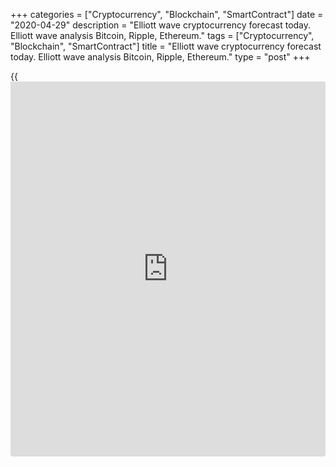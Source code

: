 +++
categories = ["Cryptocurrency", "Blockchain", "SmartContract"]
date = "2020-04-29"
description = "Elliott wave cryptocurrency forecast today. Elliott wave analysis Bitcoin, Ripple, Ethereum."
tags = ["Cryptocurrency", "Blockchain", "SmartContract"]
title = "Elliott wave cryptocurrency forecast today. Elliott wave analysis Bitcoin, Ripple, Ethereum."
type = "post"
+++

{{<iframe id="large-banner" src="https://www.bounty.group/#slide=9.0" width="100%" height="600" scrolling="no" style="border: 0px solid rgb(216, 221, 230); border-radius: 3px;">}}

April 29, 2020

April 29, 2020

Elliott wave [daily](https://www.fintecher.org/2020/03/03/forex-trading-daily-strategy/) forecast for Bitcoin, Ripple and EthereumRoman Onegin

## Elliott wave forecast for BTCUSD, ETHUSD, XRPUSD for today

###  **Elliott wave[BTCUSD][1] analysis**

 **![LiteForex: Elliott wave cryptocurrency forecast today. Elliott wave
analysis Bitcoin, Ripple, Ethereum.][2]**

The BTCUSD market continues forming the upward corrective wave B that is
a triple zigzag composed of the sub-waves [w]-[x]-[y]-[x]-[z]. There is
unfolding the final zigzag-shaped wave [z] of the triple formation. The
sub-waves (a) and (b) look complete, the (c) impulse hasn’t yet
finished. It may complete at a level around 8100.00. After that, the
market should turn down and start declining in the C-wave, as it is
outlined in the chart.

* * *

###  **Elliott wave[XRPUSD][3] analysis**

 **![LiteForex: Elliott wave cryptocurrency forecast today. Elliott wave
analysis Bitcoin, Ripple, Ethereum.][4]**

The XRPUSD market situation is similar to that of the [bitcoin](https://www.letsplayfx.com/blog/forex-for-bitcoin/). There is
forming the upward triple zigzag [w]-[x]-[y]-[x]-[z], namely, its final
leg, wave [z]. Based on the structure unfolding, wave [z] is a simple
zigzag (a)-(b)-(c), where waves (a) and (b) are complete, and the (c)
impulse is still developing. There is likely to complete the small down
correction [4] soon, next, the price should start rising in wave [5] to
a level of 0.224, where the entire long-term correction 4 should finish.
An approximate trajectory of the Ripple future price movement is
outlined in the chart.

* * *

###  **Elliott wave[ETHUSD][5] analysis**

 **![LiteForex: Elliott wave cryptocurrency forecast today. Elliott wave
analysis Bitcoin, Ripple, Ethereum.][6]**

Within the corrective wave 4 currently unfolding, there is forming the
final motive wave [z] as a simple zigzag (a)-(b)-(c). There is likely to
be developing the final leg of the (c) impulse. This impulse may
complete at a level around 202.00. After that, the price should be
declining in wave 5 to a level of 98.67. This level is the previous low,
created by the bear impulse wave 3.

* * *

P.S. Did you like my article? Share it in social networks: it will be
the best “thank you" :)

Ask me questions and comment below. I’ll be glad to answer your
questions and give necessary explanations.

 **Useful links:**

  * I recommend trying to trade with a reliable broker [here][7]. The system allows you to trade by yourself or copy successful traders from all across the globe.
  * Use my promo-code BLOG for getting deposit bonus 50% on LiteForex platform. Just enter this code in the appropriate field while [depositing][8] your trading account.
  * Telegram channel with high-quality analytics, Forex reviews, training articles, and other useful things for traders <t.me/liteforex>

![Elliott wave [daily](https://www.fintecher.org/2020/03/03/forex-trading-daily-strategy/) forecast for Bitcoin, Ripple and Ethereum][9]

The content of this article reflects the author’s opinion and does not
necessarily reflect the official position of LiteForex. The material
published on this page is provided for informational purposes only and
should not be considered as the provision of investment advice for the
purposes of Directive 2004/39/EC.

Rate this article:

{{value}}

( {{count}} {{title}} )

   1. my.liteforex.com/trading/chart?symbol=BTCUSD
   2. cdn.liteforex.com/cache/uploads/blog_post/wave-analysis-crypto/29-04-2020/BTCUSDH2.png?w=30&s=cf6ea99aafd1bcd2f85150a21a89d6f7
   3. my.liteforex.com/trading/chart?symbol=XRPUSD
   4. cdn.liteforex.com/cache/uploads/blog_post/wave-analysis-crypto/29-04-2020/XRPUSDH2.png?w=30&s=50447789acf83e3874a78555042ce2cf
   5. my.liteforex.com/trading/chart?symbol=ETHUSD
   6. cdn.liteforex.com/cache/uploads/blog_post/wave-analysis-crypto/29-04-2020/ETHUSDH2.png?w=30&s=4246dc9b045e5d1a82f39e7bb9a7f7c5
   7. my.liteforex.com/?category=analysts-opinions&slug=elliott-wave-[daily](https://www.fintecher.org/2020/03/03/forex-trading-daily-strategy/)-forecast-for-[bitcoin](https://www.letsplayfx.com/blog/forex-for-bitcoin/)-ripple-and-[Ethereum](https://www.playgroundfx.com/blog/the-creator-of-ethereum/)-2020-04-29&openPopup=%2Fregistration%2Fpopup&utm_source=blog&utm_medium=article&utm_campaign=bonus
   8. my.liteforex.com/deposit/?category=analysts-opinions&slug=elliott-wave-[daily](https://www.fintecher.org/2020/03/03/forex-trading-daily-strategy/)-forecast-for-[bitcoin](https://www.letsplayfx.com/blog/forex-for-bitcoin/)-ripple-and-[Ethereum](https://www.playgroundfx.com/blog/the-creator-of-ethereum/)-2020-04-29&promo_code=BLOG&utm_source=blog&utm_medium=article&utm_campaign=bonus
   9. cdn.liteforex.com/cache/uploads/blog_post/wave-analysis-crypto/29-04-2020/[BTC](https://www.playgroundfx.com/blog/who-is-the-creator-of-bitcoin/)-eth-xrp-29-04-2020-wave-analysis.png?q=75&w=1000&s=a8e215156ce782c1f65a9e126645f5e5